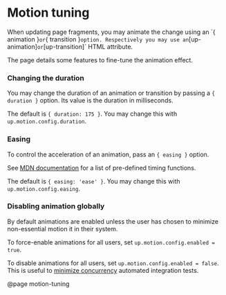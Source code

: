 Motion tuning
=============

When updating page fragments, you may animate the change using an
´{ animation }` or `{ transition }` option. Respectively you may use an
`[up-animation]` or `[up-transition]` HTML attribute.

The page details some features to fine-tune the animation effect.


### Changing the duration

You may change the duration of an animation or transition by passing a `{ duration }` option.
Its value is the duration in milliseconds.

The default is `{ duration: 175 }`. You may change this with `up.motion.config.duration`.


### Easing

To control the acceleration of an animation, pass an `{ easing }` option.

See [MDN documentation](https://developer.mozilla.org/en-US/docs/Web/CSS/transition-timing-function)
for a list of pre-defined timing functions.

The default is `{ easing: 'ease' }`. You may change this with `up.motion.config.easing`.


### Disabling animation globally

By default animations are enabled unless the user has chosen to minimize non-essential
motion it in their system.

To force-enable animations for all users, set `up.motion.config.enabled = true`.

To disable animations for all users, set `up.motion.config.enabled = false`. This is useful to
[minimize concurrency](https://makandracards.com/makandra/47336-fixing-flaky-integration-tests)
automated integration tests.


@page motion-tuning
